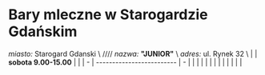 
# Bary mleczne w Starogardzie Gdańskim





*miasto:*  Starogard Gdanski    \\
////
*nazwa:*  **"JUNIOR"**   \\
*adres:*  ul. Rynek 32   \\
|      |   **sobota 9.00-15.00**   |      |
| - | ------------------------- | - |
|
|
|
|
|
|
|
|
|
|
|
|
